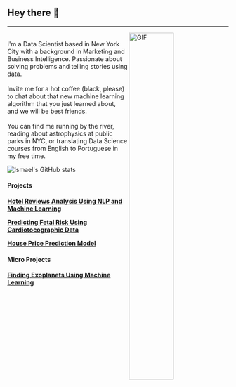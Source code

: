 ## Hey there 👋

------------

  <img align="right" alt="GIF" src="https://github.com/abhisheknaiidu/abhisheknaiidu/blob/master/code.gif?raw=true" width="45%" height="45%" /><br>
I'm a Data Scientist based in New York City with a background in Marketing and Business Intelligence. Passionate about solving problems and telling stories using data.
<br><br>
Invite me for a hot coffee (black, please) to chat about that new machine learning algorithm that you just learned about, and we will be best friends.
<br><br>You can find me running by the river, reading about astrophysics at public parks in NYC, or translating Data Science courses from English to Portuguese in my free time.
<br>

![Ismael's GitHub stats](https://github-readme-stats.vercel.app/api?username=ismael-araujo&hide=issues&show_icons=true)

#### Projects
**[Hotel Reviews Analysis Using NLP and Machine Learning](https://github.com/ismael-araujo/Hotel-Reviews-Analysis-Using-NLP "Hotel Reviews Analysis Using NLP and Machine Learning")**

**[Predicting Fetal Risk Using Cardiotocographic Data](https://github.com/ismael-araujo/Predicting-House-Price "Predicting Fetal Risk Using Cardiotocographic Data")**

**[House Price Prediction Model](https://github.com/ismael-araujo/Predicting-House-Price "House Price Prediction Model")**

#### Micro Projects
**[Finding Exoplanets Using Machine Learning](https://github.com/Ismaeltrevi/finding_exoplanets_using_ML "Finding Exoplanets Using Machine Learning")**



